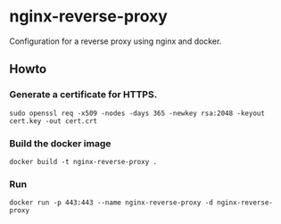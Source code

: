 # nginx-reverse-proxy
Configuration for a reverse proxy using nginx and docker.

## Howto
### Generate a certificate for HTTPS.
```
sudo openssl req -x509 -nodes -days 365 -newkey rsa:2048 -keyout cert.key -out cert.crt
```
### Build the docker image
```
docker build -t nginx-reverse-proxy .
```

### Run
```
docker run -p 443:443 --name nginx-reverse-proxy -d nginx-reverse-proxy
```
